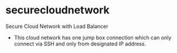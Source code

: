 # securecloudnetwork
Secure Cloud Network with Load Balancer

- This cloud network has one jump box connection which can only connect via SSH and only from designated IP address.
